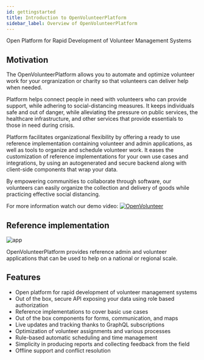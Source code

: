 ```yaml
---
id: gettingstarted
title: Introduction to OpenVolunteerPlatform
sidebar_label: Overview of OpenVolunteerPlatform 
---
```


Open Platform for Rapid Development of Volunteer Management Systems

## Motivation

The OpenVolunteerPlatform allows you to automate and optimize volunteer work for your 
orgranization or charity so that volunteers can deliver help when needed.

Platform helps connect people in need with volunteers who can provide support, while adhering to social-distancing measures. It keeps individuals safe and out of danger, while alleviating the pressure on public services, the healthcare infrastructure, and other services that provide essentials to those in need during crisis.

Platform facilitates organizational flexibility by offering a ready to use reference implementation 
containing volunteer and admin applications, as well as tools to organize and schedule volunteer work. 
It eases the customization of reference implementations for your own use cases and integrations, by using an autogenerated and secure backend along with client-side components that wrap your data. 

By empowering communities to collaborate through software, our volunteers can easily organize the collection and delivery of goods while practicing effective social distancing.

For more information watch our demo video:
[![OpenVolunteer](https://img.youtube.com/vi/mu9Rnu6Q9_o/0.jpg)](https://www.youtube.com/watch?v=mu9Rnu6Q9_o)

## Reference implementation

![app](https://openvolunteer.org/img/app.png)

OpenVolunteerPlatform provides reference admin and volunteer applications that can be used to help on a national or regional scale.

## Features
- Open platform for rapid development of volunteer management systems
- Out of the box, secure API exposing your data using role based authorization
- Reference implementations to cover basic use cases
- Out of the box components for forms, communication, and maps
- Live updates and tracking thanks to GraphQL subscriptions
- Optimization of volunteer assignments and various processes
- Rule-based automatic scheduling and time management
- Simplicity in producing reports and collecting feedback from the field
- Offline support and conflict resolution

